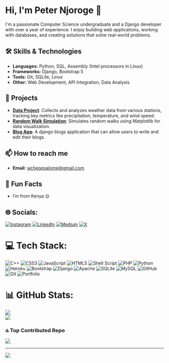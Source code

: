 # Hi, I'm Peter Njoroge 👋

I'm a passionate Computer Science undergraduate and a Django developer with over a year of experience. I enjoy building web applications, working with databases, and creating solutions that solve real-world problems.

## 🛠️ Skills & Technologies
- **Languages:** Python, SQL, Assembly (Intel processors in Linux)
- **Frameworks:** Django, Bootstrap 5
- **Tools:** Git, SQLite, Linux
- **Other:** Web Development, API Integration, Data Analysis

## 🌟 Projects
- [**Data Project**](https://github.com/Njoro90260/data-visualization.git): Collects and analyzes weather data from various stations, tracking key metrics like precipitation, temperature, and wind speed.
- [**Random Walk Simulation**](https://github.com/peter-njoro/data-visualization.git): Simulates random walks using Matplotlib for data visualization.
- [**Blog App**](https://github.com/Njoro90260/data-visualization.git): A django blogs application that can allow users to write and edit their blogs.

## 📫 How to reach me
- **Email:** [wchegesalome@gmail.com](mailto:wchegesalome@gmail.com)

## 🎯 Fun Facts
- I’m from Kenya 🌞

## 🌐 Socials:
[![Instagram](https://img.shields.io/badge/Instagram-%23E4405F.svg?logo=Instagram&logoColor=white)](https://instagram.com/madeonearthbyhumans1) [![LinkedIn](https://img.shields.io/badge/LinkedIn-%230077B5.svg?logo=linkedin&logoColor=white)](https://linkedin.com/in/peter-njoroge-71b689251) [![Medium](https://img.shields.io/badge/Medium-12100E?logo=medium&logoColor=white)](https://medium.com/@@wchegesalome) [![X](https://img.shields.io/badge/X-black.svg?logo=X&logoColor=white)](https://x.com/njoro90260) 

# 💻 Tech Stack:
![C++](https://img.shields.io/badge/c++-%2300599C.svg?style=for-the-badge&logo=c%2B%2B&logoColor=white) ![CSS3](https://img.shields.io/badge/css3-%231572B6.svg?style=for-the-badge&logo=css3&logoColor=white) ![JavaScript](https://img.shields.io/badge/javascript-%23323330.svg?style=for-the-badge&logo=javascript&logoColor=%23F7DF1E) ![HTML5](https://img.shields.io/badge/html5-%23E34F26.svg?style=for-the-badge&logo=html5&logoColor=white) ![Shell Script](https://img.shields.io/badge/shell_script-%23121011.svg?style=for-the-badge&logo=gnu-bash&logoColor=white) ![PHP](https://img.shields.io/badge/php-%23777BB4.svg?style=for-the-badge&logo=php&logoColor=white) ![Python](https://img.shields.io/badge/python-3670A0?style=for-the-badge&logo=python&logoColor=ffdd54) ![Heroku](https://img.shields.io/badge/heroku-%23430098.svg?style=for-the-badge&logo=heroku&logoColor=white) ![Bootstrap](https://img.shields.io/badge/bootstrap-%238511FA.svg?style=for-the-badge&logo=bootstrap&logoColor=white) ![Django](https://img.shields.io/badge/django-%23092E20.svg?style=for-the-badge&logo=django&logoColor=white) ![Apache](https://img.shields.io/badge/apache-%23D42029.svg?style=for-the-badge&logo=apache&logoColor=white) ![SQLite](https://img.shields.io/badge/sqlite-%2307405e.svg?style=for-the-badge&logo=sqlite&logoColor=white) ![MySQL](https://img.shields.io/badge/mysql-4479A1.svg?style=for-the-badge&logo=mysql&logoColor=white) ![GitHub](https://img.shields.io/badge/github-%23121011.svg?style=for-the-badge&logo=github&logoColor=white) ![Git](https://img.shields.io/badge/git-%23F05033.svg?style=for-the-badge&logo=git&logoColor=white) ![Portfolio](https://img.shields.io/badge/Portfolio-%23000000.svg?style=for-the-badge&logo=firefox&logoColor=#FF7139)
# 📊 GitHub Stats:
![](https://github-readme-streak-stats.herokuapp.com/?user=Njoro90260&theme=dark&hide_border=false)<br/>
![](https://github-readme-stats.vercel.app/api/top-langs/?username=Njoro90260&theme=dark&hide_border=false&include_all_commits=false&count_private=false&layout=compact)

### 🔝 Top Contributed Repo
![](https://github-contributor-stats.vercel.app/api?username=Njoro90260&limit=5&theme=dark&combine_all_yearly_contributions=true)

---
[![](https://visitcount.itsvg.in/api?id=Njoro90260&icon=0&color=0)](https://visitcount.itsvg.in)


  
<!-- Proudly created with GPRM ( https://gprm.itsvg.in ) -->
